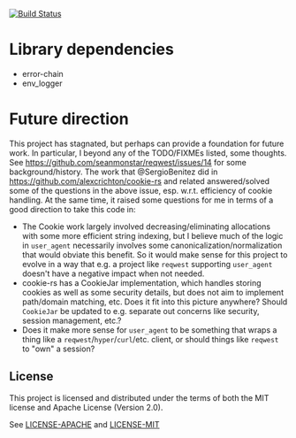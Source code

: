 [![Build Status](https://travis-ci.org/pfernie/user_agent.svg?branch=master)](https://travis-ci.org/pfernie/user_agent)

# Library dependencies
* error-chain
* env_logger

# Future direction
This project has stagnated, but perhaps can provide a foundation for future work. In particular, I beyond any of the TODO/FIXMEs listed, some thoughts. See https://github.com/seanmonstar/reqwest/issues/14 for some background/history. The work that @SergioBenitez did in https://github.com/alexcrichton/cookie-rs and related answered/solved some of the questions in the above issue, esp. w.r.t. efficiency of cookie handling. At the same time, it raised some questions for me in terms of a good direction to take this code in:

* The Cookie work largely involved decreasing/eliminating allocations with some more efficient string indexing, but I believe much of the logic in `user_agent` necessarily involves some canonicalization/normalization that would obviate this benefit. So it would make sense for this project to evolve in a way that e.g. a project like `reqwest` supporting `user_agent` doesn't have a negative impact when not needed.
* cookie-rs has a CookieJar implementation, which handles storing cookies as well as some security details, but does not aim to implement path/domain matching, etc. Does it fit into this picture anywhere? Should `CookieJar` be updated to e.g. separate out concerns like security, session management, etc.?
* Does it make more sense for `user_agent` to be something that wraps a thing like a `reqwest`/`hyper`/`curl`/etc. client, or should things like `reqwest` to "own" a session?

## License
This project is licensed and distributed under the terms of both the MIT license and Apache License (Version 2.0).

See [LICENSE-APACHE](LICENSE-APACHE) and [LICENSE-MIT](LICENSE-MIT)
